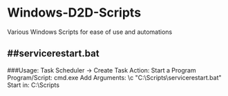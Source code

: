 # Windows-D2D-Scripts
Various Windows Scripts for ease of use and automations

##servicerestart.bat
---
###Usage:
Task Scheduler -> Create Task
Action: Start a Program
Program/Script: cmd.exe
Add Arguments: \c "C:\Scripts\servicerestart.bat"
Start in: C:\Scripts
